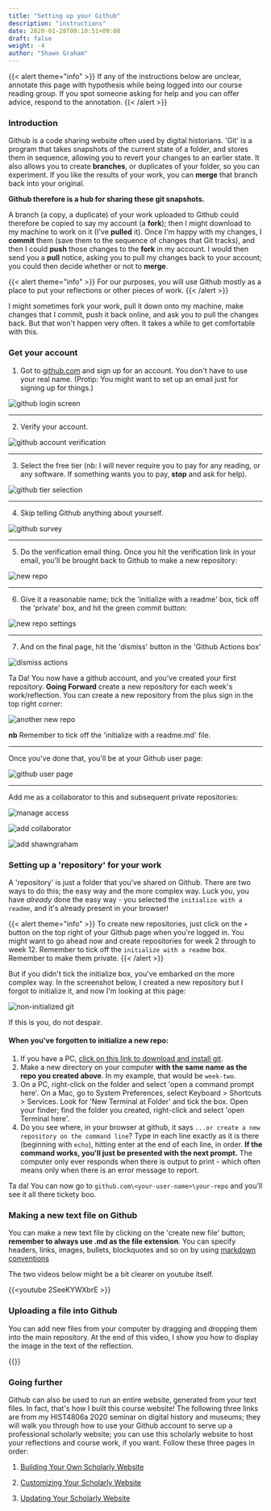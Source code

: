```yaml
---
title: "Setting up your Github"
description: "instructions"
date: 2020-01-28T00:10:51+09:00
draft: false
weight: -4
author: "Shawn Graham"
---
```

{{< alert theme="info" >}}
If any of the instructions below are unclear, annotate this page with hypothesis while being logged into our course reading group. If you spot someone asking for help and you can offer advice, respond to the annotation.
{{< /alert >}}

### Introduction

Github is a code sharing website often used by digital historians. 'Git' is a program that takes snapshots of the current state of a folder, and stores them in sequence, allowing you to revert your changes to an earlier state. It also allows you to create **branches**, or duplicates of your folder, so you can experiment. If you like the results of your work, you can **merge** that branch back into your original.

**Github therefore is a hub for sharing these git snapshots.**

A branch (a copy, a duplicate) of your work uploaded to Github could therefore be copied to say my account (a **fork**); then I might download to my machine to work on it (I've **pulled** it). Once I'm happy with my changes, I **commit** them (save them to the sequence of changes that Git tracks), and then I could **push** those changes to the **fork** in my account. I would then send you a **pull** notice, asking you to pull my changes back to your account; you could then decide whether or not to **merge**.

{{< alert theme="info" >}}
For our purposes, you will use Github mostly as a place to put your reflections or other pieces of work.
{{< /alert >}}

I might sometimes fork your work, pull it down onto my machine, make changes that I commit, push it back online, and ask you to pull the changes back. But that won't happen very often. It takes a while to get comfortable with this.

### Get your account

1. Got to [github.com](http://github.com) and sign up for an account. You don't have to use your real name. (Protip: You might want to set up an email just for signing up for things.)

![github login screen](/images/github/github-signup1.png)

---

2. Verify your account.

![github account verification](/images/github/github-signup2.png)

---

3. Select the free tier (nb: I will never require you to pay for any reading, or any software. If something wants you to pay, **stop** and ask for help).

![github tier selection](/images/github/github-signup3.png)

---

4. Skip telling Github anything about yourself.

![github survey](/images/github/github-signup4.png)

---

5. Do the verification email thing. Once you hit the verification link in your email, you'll be brought back to Github to make a new repository:

![new repo](/images/github/github-new-repo.png)

---

6. Give it a reasonable name; tick the 'initialize with a readme' box, tick off the 'private' box, and hit the green commit button:

![new repo settings](/images/github/github-new-repo-settings.png)

---

7. And on the final page, hit the 'dismiss' button in the 'Github Actions box'

![dismiss actions](/images/github/github-dismiss-actions.png)

Ta Da! You now have a github account, and you've created your first repository. **Going Forward** create a new repository for each week's work/reflection. You can create a new repository from the plus sign in the top right corner:

![another new repo](/images/github/new-repo.png)

**nb** Remember to tick off the 'initialize with a readme.md' file.

---

Once you've done that, you'll be at your Github user page:

![github user page](/images/github/github-signup5.png)

---

Add me as a collaborator to this and subsequent private repositories:

![manage access](/images/add-user-to-private-repo-1.png)

![add collaborator](/images/add-collaborator-to-private-repo-2.png)

![add shawngraham](/images/add-username-private-repo.png)

### Setting up a 'repository' for your work

A 'repository' is just a folder that you've shared on Github. There are two ways to do this; the easy way and the more complex way. Luck you, you have _already_ done the easy way - you selected the `initialize with a readme`, and it's already present in your browser!

{{< alert theme="info" >}}
To create new repositories, just click on the `+` button on the top right of your Github page when you're logged in. You might want to go ahead now and create repositories for week 2 through to week 12. Remember to tick off the `initialize with a readme` box. Remember to make them private.
{{< /alert >}}

But if you didn't tick the initialize box, you've embarked on the more complex way. In the screenshot below, I created a new repository but I forgot to initialize it, and now I'm looking at this page:

![non-initialized git](/images/github/github-complex.png)

If this is you, do not despair.

#### When you've forgotten to initialize a new repo:

1. If you have a PC, [click on this link to download and install git](https://git-scm.com/download/win).
2. Make a new directory on your computer **with the same name as the repo you created above**. In my example, that would be `week-two`.
3. On a PC, right-click on the folder and select 'open a command prompt here'. On a Mac, go to System Preferences, select Keyboard > Shortcuts > Services. Look for 'New Terminal at Folder' and tick the box. Open your finder; find the folder you created, right-click and select 'open Terminal here'.
4. Do you see where, in your browser at github, it says `...or create a new repository on the command line`? Type in each line exactly as it is there (beginning with `echo`), hitting enter at the end of each line, in order. **If the command works, you'll just be presented with the next prompt.** The computer only ever responds when there is output to print - which often means only when there is an error message to report.

Ta da! You can now go to `github.com\<your-user-name>\your-repo` and you'll see it all there tickety boo.

### Making a new text file on Github

You can make a new text file by clicking on the 'create new file' button; **remember to always use .md as the file extension**. You can specify headers, links, images, bullets, blockquotes and so on by using [markdown conventions](https://guides.github.com/features/mastering-markdown/.)

The two videos below might be a bit clearer on youtube itself.

{{<youtube 2SeeKYWXbrE >}}

### Uploading a file into Github

You can add new files from your computer by dragging and dropping them into the main repository. At the end of this video, I show you how to display the image in the text of the reflection.

{{<youtube muKAh_j3Ogs >}}

### Going further

Github can also be used to run an entire website, generated from your text files. In fact, that's how I built this course website! The following three links are from my HIST4806a 2020 seminar on digital history and museums; they will walk you through how to use your Github account to serve up a professional scholarly website; you can use this scholarly website to host your reflections and course work, if you want. Follow these three pages in order:

1. [Building Your Own Scholarly Website](https://shawngraham.github.io/dhmuse/building-your-online-presence/)

2. [Customizing Your Scholarly Website](https://shawngraham.github.io/dhmuse/customizing-your-site/)

3. [Updating Your Scholarly Website](https://shawngraham.github.io/dhmuse/updating-your-devlogs/)
